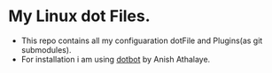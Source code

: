 # My Linux dot Files.

* This repo contains all my configuaration dotFile and Plugins(as git submodules). 
* For installation i am using [dotbot](https://github.com/anishathalye/dotbot) by Anish Athalaye.
